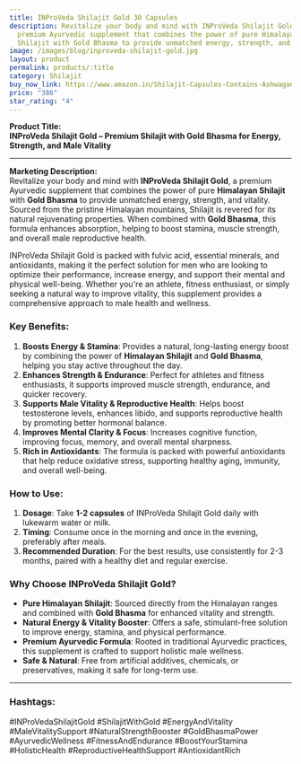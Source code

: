 ```yaml
---
title: INProVeda Shilajit Gold 30 Capsules
description: Revitalize your body and mind with INProVeda Shilajit Gold, a
  premium Ayurvedic supplement that combines the power of pure Himalayan
  Shilajit with Gold Bhasma to provide unmatched energy, strength, and vitality.
image: /images/blog/inproveda-shilajit-gold.jpg
layout: product
permalink: products/:title
category: Shilajit
buy_now_link: https://www.amazon.in/Shilajit-Capsules-Contains-Ashwagandha-Ayurvedic/dp/B0D2PC8KVH/ref=sr_1_34?crid=1YY2DLXEMCWUZ&tag=ayushmonk-21
price: "386"
star_rating: "4"
---
```

**Product Title:**  
**INProVeda Shilajit Gold – Premium Shilajit with Gold Bhasma for Energy, Strength, and Male Vitality**

---

**Marketing Description:**  
Revitalize your body and mind with **INProVeda Shilajit Gold**, a premium Ayurvedic supplement that combines the power of pure **Himalayan Shilajit** with **Gold Bhasma** to provide unmatched energy, strength, and vitality. Sourced from the pristine Himalayan mountains, Shilajit is revered for its natural rejuvenating properties. When combined with **Gold Bhasma**, this formula enhances absorption, helping to boost stamina, muscle strength, and overall male reproductive health.

INProVeda Shilajit Gold is packed with fulvic acid, essential minerals, and antioxidants, making it the perfect solution for men who are looking to optimize their performance, increase energy, and support their mental and physical well-being. Whether you're an athlete, fitness enthusiast, or simply seeking a natural way to improve vitality, this supplement provides a comprehensive approach to male health and wellness.

### **Key Benefits**:
1. **Boosts Energy & Stamina**: Provides a natural, long-lasting energy boost by combining the power of **Himalayan Shilajit** and **Gold Bhasma**, helping you stay active throughout the day.
2. **Enhances Strength & Endurance**: Perfect for athletes and fitness enthusiasts, it supports improved muscle strength, endurance, and quicker recovery.
3. **Supports Male Vitality & Reproductive Health**: Helps boost testosterone levels, enhances libido, and supports reproductive health by promoting better hormonal balance.
4. **Improves Mental Clarity & Focus**: Increases cognitive function, improving focus, memory, and overall mental sharpness.
5. **Rich in Antioxidants**: The formula is packed with powerful antioxidants that help reduce oxidative stress, supporting healthy aging, immunity, and overall well-being.

### **How to Use**:
1. **Dosage**: Take **1-2 capsules** of INProVeda Shilajit Gold daily with lukewarm water or milk.
2. **Timing**: Consume once in the morning and once in the evening, preferably after meals.
3. **Recommended Duration**: For the best results, use consistently for 2-3 months, paired with a healthy diet and regular exercise.

### **Why Choose INProVeda Shilajit Gold?**
- **Pure Himalayan Shilajit**: Sourced directly from the Himalayan ranges and combined with **Gold Bhasma** for enhanced vitality and strength.
- **Natural Energy & Vitality Booster**: Offers a safe, stimulant-free solution to improve energy, stamina, and physical performance.
- **Premium Ayurvedic Formula**: Rooted in traditional Ayurvedic practices, this supplement is crafted to support holistic male wellness.
- **Safe & Natural**: Free from artificial additives, chemicals, or preservatives, making it safe for long-term use.

---

### **Hashtags**:  
#INProVedaShilajitGold #ShilajitWithGold #EnergyAndVitality #MaleVitalitySupport #NaturalStrengthBooster #GoldBhasmaPower #AyurvedicWellness #FitnessAndEndurance #BoostYourStamina #HolisticHealth #ReproductiveHealthSupport #AntioxidantRich
